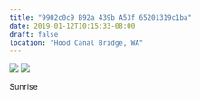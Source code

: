 ```yaml
---
title: "9902c0c9 B92a 439b A53f 65201319c1ba"
date: 2019-01-12T10:15:33-08:00
draft: false
location: "Hood Canal Bridge, WA"
---
```


![](https://d17enza3bfujl8.cloudfront.net/L1000129.jpg)
![](https://d17enza3bfujl8.cloudfront.net/L1000130.jpg)

Sunrise
